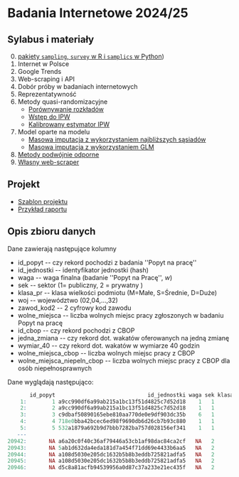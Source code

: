 # Badania Internetowe 2024/25

## Sylabus i materiały

0.  [pakiety `sampling`, `survey` w R i `samplics` w Python](https://htmlpreview.github.io/?https://github.com/DepartmentOfStatisticsPUE/bi-2025/blob/main/notebooks/00-survey.html))
1.  Internet w Polsce
2.  Google Trends
3.  Web-scraping i API
4.  Dobór próby w badaniach internetowych
5.  Reprezentatywność
6.  Metody quasi-randomizacyjne
    - [Porównywanie rozkładów](https://htmlpreview.github.io/?https://github.com/DepartmentOfStatisticsPUE/bi-2025/blob/main/notebooks/05-porownywanie-rozkladow.html)
    - [Wstęp do IPW](https://htmlpreview.github.io/?https://github.com/DepartmentOfStatisticsPUE/bi-2025/blob/main/notebooks/06-ipw-1.html)
    - [Kalibrowany estymator IPW](https://htmlpreview.github.io/?https://github.com/DepartmentOfStatisticsPUE/bi-2025/blob/main/notebooks/06-ipw-2.html)
7.  Model oparte na modelu
    - [Masowa imputacja z wykorzystaniem najbliższych sąsiadów](https://htmlpreview.github.io/?https://github.com/DepartmentOfStatisticsPUE/bi-2025/blob/main/notebooks/07-mi-nn.html)
    - [Masowa imputacja z wykorzystaniem GLM](https://htmlpreview.github.io/?https://github.com/DepartmentOfStatisticsPUE/bi-2025/blob/main/notebooks/08-mi-glm.html)
8.  [Metody podwójnie odporne](https://htmlpreview.github.io/?https://github.com/DepartmentOfStatisticsPUE/bi-2025/blob/main/notebooks/09-dr.html)
9.  [Własny web-scraper](https://htmlpreview.github.io/?https://github.com/DepartmentOfStatisticsPUE/bi-2025/blob/main/notebooks/10-webscraping-kprm.html)

## Projekt

-   [Szablon projektu](zaliczenie/szablon.qmd)
-   [Przykład raportu](https://htmlpreview.github.io/?https://github.com/DepartmentOfStatisticsPUE/bi-2025/blob/main/zaliczenie/projekt-przyklad.html)

## Opis zbioru danych

Dane zawierają następujące kolumny

-   id_popyt -- czy rekord pochodzi z badania ''Popyt na pracę''
-   id_jednostki -- identyfikator jednostki (hash)
-   waga -- waga finalna (badanie ''Popyt na Pracę'', $w$)
-   sek -- sektor (1= publiczny, 2 = prywatny )
-   klasa_pr -- klasa wielkości podmiotu (M=Małe, S=Średnie, D=Duże)
-   woj -- województwo (02,04,...,32)
-   zawod_kod2 -- 2 cyfrowy kod zawodu
-   wolne_miejsca -- liczba wolnych miejsc pracy zgłoszonych w badaniu
    Popyt na pracę
-   id_cbop -- czy rekord pochodzi z CBOP
-   jedna_zmiana -- czy rekord dot. wakatów oferowanych na jedną zmianę
-   wymiar_40 -- czy rekord dot. wakatów w wymiarze 40 godzin
-   wolne_miejsca_cbop -- liczba wolnych miejsc pracy z CBOP
-   wolne_miejsca_niepeln_cbop -- liczba wolnych miejsc pracy z CBOP dla
    osób niepełnosprawnych

Dane wyglądają następująco:

``` r
       id_popyt                             id_jednostki waga sek klasa_pr sekc_pkd woj zawod_kod2 wolne_miejsca id_cbop jedna_zmiana wymiar_40 wolne_miejsca_cbop wolne_miejsca_niepeln_cbop
    1:        1 a9cc990df6a99ab215a1bc13f51d4825c7d52d18    1   1        D        O  14          1             2      NA           NA        NA                 NA                         NA
    2:        2 a9cc990df6a99ab215a1bc13f51d4825c7d52d18    1   1        D        O  14          2             7      NA           NA        NA                 NA                         NA
    3:        3 c9dbaf50890165ebe810aa770de0e9df903dc35b    6   1        D        O  24          2             6      NA           NA        NA                 NA                         NA
    4:        4 718e0bba42bcec6ed98f9690db6d26cb7b93c880    1   1        D      R.S  14          2             7      NA           NA        NA                 NA                         NA
    5:        5 532a1879a692b9d7bbb7282ba757d028156ef341    1   1        D      R.S  14          2             6      NA           NA        NA                 NA                         NA
   ---                                                                                                                                                                                       
20942:       NA a6a20c0f40c36af79446a53cb1af98dac84ca2cf   NA   2        S        G  08          9            NA       1         TRUE      TRUE                  2                          1
20943:       NA 5ab1d632da4eda181d7a454f71dd69e4433b6aa5   NA   2        D        H  08          9            NA       1        FALSE      TRUE                  1                          0
20944:       NA a108d5030e205dc1632b5b8b3eddb725821adfa5   NA   2        S        I  08          7            NA       1         TRUE      TRUE                  1                          0
20945:       NA a108d5030e205dc1632b5b8b3eddb725821adfa5   NA   2        S        I  08          9            NA       1         TRUE      TRUE                 15                          0
20946:       NA d5c8a81acfb94539956a0d87c37a233e21ec435f   NA   2        M        H  08          7            NA       1        FALSE      TRUE                  1                          0
```
